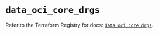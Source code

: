 # `data_oci_core_drgs`

Refer to the Terraform Registry for docs: [`data_oci_core_drgs`](https://registry.terraform.io/providers/hashicorp/oci/7.19.0/docs/data-sources/core_drgs).
